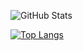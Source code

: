 


![GitHub Stats](https://github-readme-stats.vercel.app/api?username=jallpatell&theme=white_icons=true)

[![Top Langs](https://github-readme-stats.vercel.app/api/top-langs/?username=jallpatell&layout=donut&theme=onedark)](https://github.com/anuraghazra/github-readme-stats)

